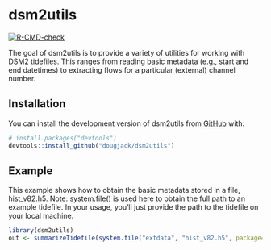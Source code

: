 
<!-- README.md is generated from README.Rmd. Please edit that file -->

# dsm2utils

<!-- badges: start -->

[![R-CMD-check](https://github.com/dougjack/dsm2utils/actions/workflows/R-CMD-check.yaml/badge.svg)](https://github.com/dougjack/dsm2utils/actions/workflows/R-CMD-check.yaml)
<!-- badges: end -->

The goal of dsm2utils is to provide a variety of utilities for working
with DSM2 tidefiles. This ranges from reading basic metadata (e.g.,
start and end datetimes) to extracting flows for a particular (external)
channel number.

## Installation

You can install the development version of dsm2utils from
[GitHub](https://github.com/) with:

``` r
# install.packages("devtools")
devtools::install_github("dougjack/dsm2utils")
```

## Example

This example shows how to obtain the basic metadata stored in a file,
hist_v82.h5. Note: system.file() is used here to obtain the full path to
an example tidefile. In your usage, you’ll just provide the path to the
tidefile on your local machine.

``` r
library(dsm2utils)
out <- summarizeTidefile(system.file("extdata", "hist_v82.h5", package="dsm2utils", mustWork=TRUE))
```
